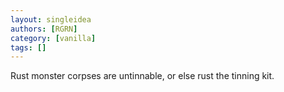 ```yaml
---
layout: singleidea
authors: [RGRN]
category: [vanilla]
tags: []
---
```

Rust monster corpses are untinnable, or else rust the tinning kit.
